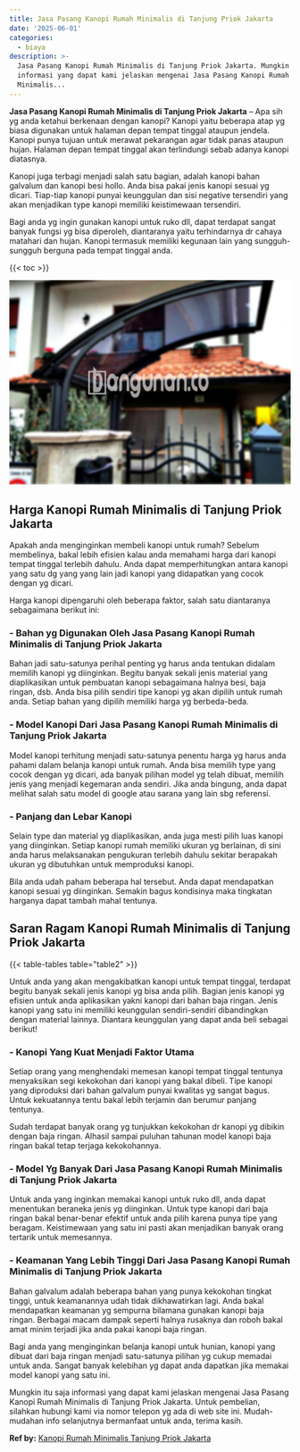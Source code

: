 ```yaml
---
title: Jasa Pasang Kanopi Rumah Minimalis di Tanjung Priok Jakarta
date: '2025-06-01'
categories:
  - biaya
description: >-
  Jasa Pasang Kanopi Rumah Minimalis di Tanjung Priok Jakarta. Mungkin itu saja
  informasi yang dapat kami jelaskan mengenai Jasa Pasang Kanopi Rumah
  Minimalis...
---
```


**Jasa Pasang Kanopi Rumah Minimalis di Tanjung Priok Jakarta** – Apa sih yg anda ketahui berkenaan dengan kanopi? Kanopi yaitu beberapa atap yg biasa digunakan untuk halaman depan tempat tinggal ataupun jendela. Kanopi punya tujuan untuk merawat pekarangan agar tidak panas ataupun hujan. Halaman depan tempat tinggal akan terlindungi sebab adanya kanopi diatasnya.

Kanopi juga terbagi menjadi salah satu bagian, adalah kanopi bahan galvalum dan kanopi besi hollo. Anda bisa pakai jenis kanopi sesuai yg dicari. Tiap-tiap kanopi punyai keunggulan dan sisi negative tersendiri yang akan menjadikan type kanopi memiliki keistimewaan tersendiri.

Bagi anda yg ingin gunakan kanopi untuk ruko dll, dapat terdapat sangat banyak fungsi yg bisa diperoleh, diantaranya yaitu terhindarnya dr cahaya matahari dan hujan. Kanopi termasuk memiliki kegunaan lain yang sungguh-sungguh berguna pada tempat tinggal anda.

{{< toc >}}

![Jasa Pasang Kanopi Rumah Minimalis di Tanjung Priok Jakarta](/images/harga-kanopi-minimalis-04.png)

## Harga Kanopi Rumah Minimalis di Tanjung Priok Jakarta

Apakah anda menginginkan membeli kanopi untuk rumah? Sebelum membelinya, bakal lebih efisien kalau anda memahami harga dari kanopi tempat tinggal terlebih dahulu. Anda dapat memperhitungkan antara kanopi yang satu dg yang yang lain jadi kanopi yang didapatkan yang cocok dengan yg dicari.

Harga kanopi dipengaruhi oleh beberapa faktor, salah satu diantaranya sebagaimana berikut ini:

### \- Bahan yg Digunakan Oleh Jasa Pasang Kanopi Rumah Minimalis di Tanjung Priok Jakarta

Bahan jadi satu-satunya perihal penting yg harus anda tentukan didalam memilih kanopi yg diinginkan. Begitu banyak sekali jenis material yang diaplikasikan untuk pembuatan kanopi sebagaimana halnya besi, baja ringan, dsb. Anda bisa pilih sendiri tipe kanopi yg akan dipilih untuk rumah anda. Setiap bahan yang dipilih memiliki harga yg berbeda-beda.

### \- Model Kanopi Dari Jasa Pasang Kanopi Rumah Minimalis di Tanjung Priok Jakarta

Model kanopi terhitung menjadi satu-satunya penentu harga yg harus anda pahami dalam belanja kanopi untuk rumah. Anda bisa memilih type yang cocok dengan yg dicari, ada banyak pilihan model yg telah dibuat, memilih jenis yang menjadi kegemaran anda sendiri. Jika anda bingung, anda dapat melihat salah satu model di google atau sarana yang lain sbg referensi.

### \- Panjang dan Lebar Kanopi

Selain type dan material yg diaplikasikan, anda juga mesti pilih luas kanopi yang diinginkan. Setiap kanopi rumah memiliki ukuran yg berlainan, di sini anda harus melaksanakan pengukuran terlebih dahulu sekitar berapakah ukuran yg dibutuhkan untuk memproduksi kanopi.

Bila anda udah paham beberapa hal tersebut. Anda dapat mendapatkan kanopi sesuai yg diinginkan. Semakin bagus kondisinya maka tingkatan harganya dapat tambah mahal tentunya.

## Saran Ragam Kanopi Rumah Minimalis di Tanjung Priok Jakarta

{{< table-tables table="table2" >}}

Untuk anda yang akan mengakibatkan kanopi untuk tempat tinggal, terdapat begitu banyak sekali jenis kanopi yg bisa anda pilih. Bagian jenis kanopi yg efisien untuk anda aplikasikan yakni kanopi dari bahan baja ringan. Jenis kanopi yang satu ini memiliki keunggulan sendiri-sendiri dibandingkan dengan material lainnya. Diantara keunggulan yang dapat anda beli sebagai berikut!

### \- Kanopi Yang Kuat Menjadi Faktor Utama

Setiap orang yang menghendaki memesan kanopi tempat tinggal tentunya menyaksikan segi kekokohan dari kanopi yang bakal dibeli. Tipe kanopi yang diproduksi dari bahan galvalum punyai kwalitas yg sangat bagus. Untuk kekuatannya tentu bakal lebih terjamin dan berumur panjang tentunya.

Sudah terdapat banyak orang yg tunjukkan kekokohan dr kanopi yg dibikin dengan baja ringan. Alhasil sampai puluhan tahunan model kanopi baja ringan bakal tetap terjaga kekokohannya.

### \- Model Yg Banyak Dari Jasa Pasang Kanopi Rumah Minimalis di Tanjung Priok Jakarta

Untuk anda yang inginkan memakai kanopi untuk ruko dll, anda dapat menentukan beraneka jenis yg diinginkan. Untuk type kanopi dari baja ringan bakal benar-benar efektif untuk anda pilih karena punya tipe yang beragam. Keistimewaan yang satu ini pasti akan menjadikan banyak orang tertarik untuk memesannya.

### \- Keamanan Yang Lebih Tinggi Dari Jasa Pasang Kanopi Rumah Minimalis di Tanjung Priok Jakarta

Bahan galvalum adalah beberapa bahan yang punya kekokohan tingkat tinggi, untuk keamanannya udah tidak dikhawatirkan lagi. Anda bakal mendapatkan keamanan yg sempurna bilamana gunakan kanopi baja ringan. Berbagai macam dampak seperti halnya rusaknya dan roboh bakal amat minim terjadi jika anda pakai kanopi baja ringan.

Bagi anda yang menginginkan belanja kanopi untuk hunian, kanopi yang dibuat dari baja ringan menjadi satu-satunya pilihan yg cukup memadai untuk anda. Sangat banyak kelebihan yg dapat anda dapatkan jika memakai model kanopi yang satu ini.

Mungkin itu saja informasi yang dapat kami jelaskan mengenai Jasa Pasang Kanopi Rumah Minimalis di Tanjung Priok Jakarta. Untuk pembelian, silahkan hubungi kami via nomor telepon yg ada di web site ini. Mudah-mudahan info selanjutnya bermanfaat untuk anda, terima kasih.

**Ref by:**  [Kanopi Rumah Minimalis Tanjung Priok Jakarta](https://id.wikipedia.org/wiki/Kanopi)
